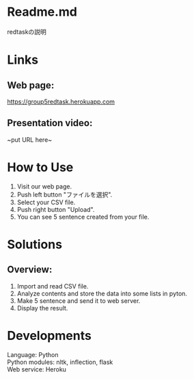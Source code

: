 # Readme.md  
redtaskの説明  
  
# Links  
## Web page:
https://group5redtask.herokuapp.com  
## Presentation video:  
~put URL here~  
  
# How to Use  
1. Visit our web page.  
2. Push left button "ファイルを選択".  
3. Select your CSV file.
4. Push right button "Upload".  
5. You can see 5 sentence created from your file.  
  
# Solutions  
## Overview:  
1. Import and read CSV file.  
2. Analyze contents and store the data into some lists in pyton.  
3. Make 5 sentence and send it to web server.  
4. Display the result.  
  
# Developments
Language: Python  
Python modules: nltk, inflection, flask  
Web service: Heroku  
  

